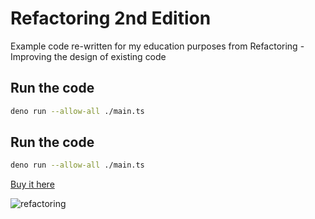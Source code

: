 # Refactoring 2nd Edition

Example code re-written for my education purposes from Refactoring - Improving the design of existing code

## Run the code

```bash
deno run --allow-all ./main.ts
```
## Run the code

```bash
deno run --allow-all ./main.ts
```
[Buy it here](https://www.informit.com/store/refactoring-improving-the-design-of-existing-code-9780134757599)

![refactoring](https://res.cloudinary.com/mannuel/image/upload/v1669790937/images/IMG_2279.jpg)


